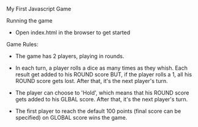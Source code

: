 My First Javascript Game

Running the game
- Open index.html in the browser to get started

Game Rules:

- The game has 2 players, playing in rounds.

- In each turn, a player rolls a dice as many times as they whish. Each result get added to his ROUND score BUT, if the player rolls a 1, all his ROUND score gets lost. After that, it's the next player's turn.

- The player can choose to 'Hold', which means that his ROUND score gets added to his GLBAL score. After that, it's the next player's turn.

- The first player to reach the default 100 points (final score can be specified) on GLOBAL score wins the game.
